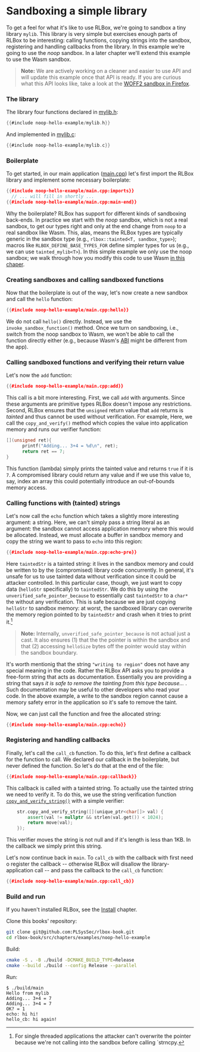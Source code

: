 # Sandboxing a simple library

To get a feel for what it's like to use RLBox, we're going to sandbox a tiny
library ``mylib``. This library is very simple but exercises enough parts of
RLBox to be interesting: calling functions, copying strings into the sandbox,
registering and handling callbacks from the library. In this example we're
going to use the _noop_ sandbox. In a later chapter we'll extend this example
to use the Wasm sandbox.

> **Note:** We are actively working on a cleaner and easier to use API and will
> update this example once that API is ready. If you are curious what this API
> looks like, take a look at the [WOFF2 sandbox in
> Firefox](https://searchfox.org/mozilla-central/rev/73a6abf1aaedbf7613fa90a7f459a8c0dfe5f0ce/gfx/ots/RLBoxWOFF2Host.cpp#142).

### The library

The library four functions declared in [mylib.h](./noop-hello-example/mylib.h):

```c
{{#include noop-hello-example/mylib.h}}
```

And implemented in [mylib.c](./noop-hello-example/mylib.c):

```c
{{#include noop-hello-example/mylib.c}}
```

### Boilerplate

To get started, in our main application ([main.cpp](./noop-hello-example/main.cpp))
let's first import the RLBox library and implement some necessary boilerplate:

```cpp
{{#include noop-hello-example/main.cpp:imports}}
  // ... will fill in shortly ...
{{#include noop-hello-example/main.cpp:main-end}}
```

Why the boilerplate? RLBox has support for different kinds of sandboxing
back-ends. In practice we start with the _noop_ sandbox, which is not a real
sandbox, to get our types right and only at the end change from `noop` to a
real sandbox like Wasm. This, alas, means the RLBox types are
typically generic in the sandbox type (e.g., `rlbox::tainted<T,
sandbox_type>`); macros like `RLBOX_DEFINE_BASE_TYPES_FOR` define simpler types
for us (e.g., we can use `tainted_mylib<T>`). In this simple example we only
use the noop sandbox; we walk through how you modify this code to use Wasm [in
this chaper](chapters/sandbox/wasm.md).

### Creating sandboxes and calling sandboxed functions

Now that the boilerplate is out of the way, let's now create a new sandbox and
call the `hello` function:

```cpp
{{#include noop-hello-example/main.cpp:hello}}
```

We do not call `hello()` directly. Instead, we use the
`invoke_sandbox_function()` method. Once we turn on sandboxing, i.e., switch
from the noop sandbox to Wasm, we won't be able to call the function directly
either (e.g., because Wasm's
[ABI](https://en.wikipedia.org/wiki/Application_binary_interface) might be
different from the app).

### Calling sandboxed functions and verifying their return value

Let's now the `add` function:

```cpp
{{#include noop-hello-example/main.cpp:add}}
```

This call is a bit more interesting. First, we call `add` with arguments. Since
these arguments are primitive types RLBox doesn't impose any restrictions.
Second, RLBox ensures that the `unsigned` return value that `add` returns is
_tainted_ and thus cannot be used without verification. For example,
Here, we call the
`copy_and_verify()` method which copies the value into application memory and
runs our verifier function:

```cpp
[](unsigned ret){
      printf("Adding... 3+4 = %d\n", ret);
      return ret == 7;
}
```

This function (lambda) simply prints the tainted value and returns `true` if it
is `7`. A compromised library could return any value and if we use this value
to, say, index an array this could potentially introduce an out-of-bounds
memory access.

### Calling functions with (tainted) strings

Let's now call the `echo` function which takes a slightly more interesting
argument: a string. Here, we can't simply pass a string literal as an argument:
the sandbox cannot access application memory where this would be allocated.
Instead, we must allocate a buffer in sandbox memory and copy the string we
want to pass to `echo` into this region:

```cpp
{{#include noop-hello-example/main.cpp:echo-pre}}
```

Here `taintedStr` is a tainted string: it lives in the sandbox memory and could
be written to by the (compromised) library code concurrently. In general, it's
unsafe for us to use tainted data without verification since it could be
attacker controlled. In this particular case, though, we just want to copy data
(`helloStr` specifically) to `taintedStr`. We do this by using the
`unverified_safe_pointer_because` to essentially cast `taintedStr` to a `char*`
the without any verification. This is safe because we are just copying
`helloStr` to sandbox memory: at worst, the sandboxed library can overwrite the
memory region pointed to by `taintedStr` and crash when it tries to print
it.[^note-1]


> **Note:** Internally, `unverified_safe_pointer_because` is not actual just a
> cast. It also ensures (1) that the the pointer is within the sandbox and that
> (2) accessing `helloSize` bytes off the pointer would stay within the sandbox
> boundary.

It's worth mentionig that the string `"writing to region"` does not have any
special meaning in the code. Rather the RLBox API asks you to provide a
free-form string that acts as documentation. Essentially you are providing a
string that says _it is safe to remove the tainting from this type because..._
. Such documentation may be useful to other developers who read your code. In
the above example, a write to the sandbox region cannot cause a memory safety
error in the application so it's safe to remove the taint.

Now, we can just call the function and free the allocated string:

```cpp
{{#include noop-hello-example/main.cpp:echo}}
```

### Registering and handling callbacks

Finally, let's call the `call_cb` function. To do this, let's first define a
callback for the function to call. We declared our callback in the boilerplate, but never defined the function. So let's do that at the end of the file:

```cpp
{{#include noop-hello-example/main.cpp:callback}}
```

This callback is called with a tainted string. To actually use the tainted
string we need to verify it. To do this, we use the string verification function
[`copy_and_verify_string()`](chapters/api/tainted.md) with a simple verifier:

```cpp
    str.copy_and_verify_string([](unique_ptr<char[]> val) {
        assert(val != nullptr && strlen(val.get()) < 1024);
        return move(val);
    });
```

This verifier moves the string is not null and if it's length is less than 1KB.
In the callback we simply print this string.

Let's now continue back in `main`. To `call_cb` with the callback with first
need o register the callback -- otherwise RLBox will disallow the
library-application call -- and pass the callback to the `call_cb` function:

```cpp
{{#include noop-hello-example/main.cpp:call_cb}}
```

### Build and run

If you haven't installed RLBox, see the [Install](../install.md) chapter. 

Clone this books' repository:

```bash
git clone git@github.com:PLSysSec/rlbox-book.git
cd rlbox-book/src/chapters/examples/noop-hello-example
```

Build:

```bash
cmake -S . -B ./build -DCMAKE_BUILD_TYPE=Release
cmake --build ./build --config Release --parallel
```

Run:

```bash:
$ ./build/main
Hello from mylib
Adding... 3+4 = 7
Adding... 3+4 = 7
OK? = 1
echo: hi hi!
hello_cb: hi again!
```


[^note-1]: For single threaded applications the attacker can't overwrite the pointer because we're not calling into the sandbox before calling `strncpy.
